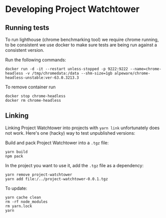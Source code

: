 # Developing Project Watchtower

## Running tests
To run lighthouse (chrome benchmarking tool) we require chrome running, to be consistent
we use docker to make sure tests are being run against a consistent version.

Run the following commands:

`docker run -d -it --restart unless-stopped -p 9222:9222 --name=chrome-headless -v /tmp/chromedata:/data --shm-size=1gb alpeware/chrome-headless-unstable:ver-63.0.3213.3`

To remove container run
```
docker stop chrome-headless
docker rm chrome-headless
```


## Linking

Linking Project Watchtower into projects with `yarn link` unfortunately does not work. Here's one (hacky) way to test unpublished versions:

Build and pack Project Watchtower into a `.tgz` file:
```
yarn build
npm pack
```

In the project you want to use it, add the `.tgz` file as a dependency:
```
yarn remove project-watchtower
yarn add file:/../project-watchtower-0.0.1.tgz
```

To update:
```
yarn cache clean
rm -rf node_modules
rm yarn.lock
yarn
```
